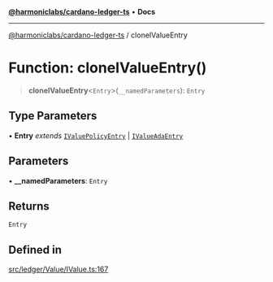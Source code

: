 [**@harmoniclabs/cardano-ledger-ts**](../README.md) • **Docs**

***

[@harmoniclabs/cardano-ledger-ts](../globals.md) / cloneIValueEntry

# Function: cloneIValueEntry()

> **cloneIValueEntry**\<`Entry`\>(`__namedParameters`): `Entry`

## Type Parameters

• **Entry** *extends* [`IValuePolicyEntry`](../interfaces/IValuePolicyEntry.md) \| [`IValueAdaEntry`](../type-aliases/IValueAdaEntry.md)

## Parameters

• **\_\_namedParameters**: `Entry`

## Returns

`Entry`

## Defined in

[src/ledger/Value/IValue.ts:167](https://github.com/HarmonicLabs/cardano-ledger-ts/blob/94dd590ffe94133126b0d8d49920fc7b002e1975/src/ledger/Value/IValue.ts#L167)
